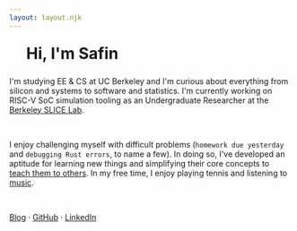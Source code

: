 ```yaml
---
layout: layout.njk
---
```


<div id="v">
  <div id="circle"></div>
  <h1>Hi, I'm Safin</h1>
</div>

I'm studying EE & CS at UC Berkeley and I'm curious about everything from silicon and systems to software and statistics. I'm currently working on RISC-V SoC simulation tooling as an Undergraduate Researcher at the [Berkeley SLICE Lab](https://slice.eecs.berkeley.edu/).

<br>

I enjoy challenging myself with difficult problems (`homework due yesterday` and `debugging Rust errors`, to name a few). In doing so, I've developed an aptitude for learning new things and simplifying their core concepts to <a href="/posts/linux-visually/" target="_self">teach them to others</a>. In my free time, I enjoy playing tennis and listening to [music](https://open.spotify.com/artist/7isCii8IZOBPInAYFn2n5Q).

<br>

<a href="/blog" target="_self">Blog</a> · [GitHub](https://github.com/safinsingh) · [LinkedIn](https://www.linkedin.com/in/safinsingh/)

<style>
  #v {
    display: flex;
    align-items: center;
    gap: 10px;
  }
  #circle {
    display: inline-block;
    width: 20px;
    height: 20px;
    border-radius: 10px;
    background-color: var(--accent);
  }
  img {
    width: 200px;
    height: 200px;
  }
  h1 {
    margin: 10px 0;
    display: inline-block;
  }
</style>
